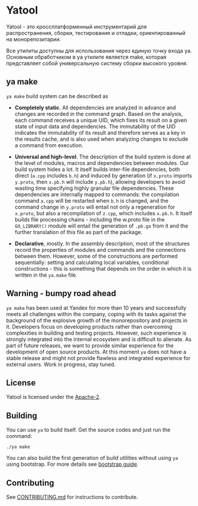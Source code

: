 # Yatool

Yatool - это кроссплатформенный инструментарий для распространения, сборки, тестирования и отладки, ориентированный на монорепозитарии.

Все утилиты доступны для использования через единую точку входа ya. Основным обработчиком в ya утилите является make, которая представляет собой универсальную систему сборки высокого уровня.

## ya make

`ya make` build system can be described as

- **Completely static**.
  All dependencies are analyzed in advance and changes are recorded in the command graph.
  Based on the analysis, each command receives a unique UID, which fixes its result on a given state of input data and dependencies.
  The immutability of the UID indicates the immutability of its result and therefore serves as a key in the results cache, and is also used when analyzing changes to exclude a command from execution.

- **Universal and high-level**.
  The description of the build system is done at the level of modules, macros and dependencies between modules.
  Our build system hides a lot.
  It itself builds inter-file dependencies, both direct (`a.cpp` includes `b.h`) and induced by generation (if `x.proto` imports `y.proto`, then `x.pb.h` will include `y.pb.h`), allowing developers to avoid wasting time specifying highly granular file dependencies.
  These dependencies are internally mapped to commands: the compilation command `a.cpp` will be restarted when `b.h` is changed, and the command change in `y.proto` will entail not only a regeneration for `x.proto`, but also a recompilation of `z.cpp`, which includes `x.pb.h`.
  It itself builds file processing chains - including the w.proto file in the `GO_LIBRARY()` module will entail the generation of `.pb.go` from it and the further translation of this file as part of the package.

- **Declarative**, mostly.
  In the assembly description, most of the structures record the properties of modules and commands and the connections between them. However, some of the constructions are performed sequentially: setting and calculating local variables, conditional constructions - this is something that depends on the order in which it is written in the `ya.make` file.

## Warning - bumpy road ahead

`ya make` has been used at Yandex for more than 10 years and successfully meets all challenges within the company, coping with its tasks against the background of the explosive growth of the monorepository and projects in it.
Developers focus on developing products rather than overcoming complexities in building and testing projects.
However, such experience is strongly integrated into the internal ecosystem and is difficult to alienate.
As part of future releases, we want to provide similar experience for the development of open source products.
At this moment `ya` does not have a stable release and might not provide flawless and integrated experience for external users.
Work in progress, stay tuned.

## License
Yatool is licensed under the [Apache-2](LICENSE).

## Building

You can use `ya` to build itself. Get the source codes and just run the command:

```(bash)
./ya make
```

You can also build the first generation of build utilities without using `ya` using bootstrap.
For more details see [bootstrap guide](devtools/ya/bootstrap/README.md).

## Contributing

See [CONTRIBUTING.md](CONTRIBUTING.md) for instructions to contribute.
